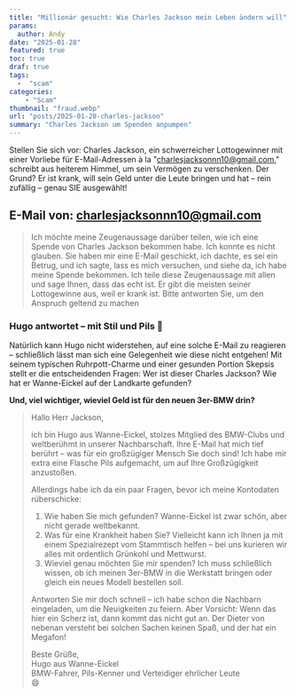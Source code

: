```yaml
--- 
title: "Millionär gesucht: Wie Charles Jackson mein Leben ändern will"
params:
  author: Andy
date: "2025-01-28"
featured: true
toc: true
draf: true
tags: 
  -  "scam"
categories:
    - "Scam"
thumbnail: "fraud.webp"
url: "posts/2025-01-28-charles-jackson"
summary: "Charles Jackson um Spenden anpumpen"
---
```


Stellen Sie sich vor: Charles Jackson, ein schwerreicher Lottogewinner mit einer Vorliebe für E-Mail-Adressen à la "charlesjacksonnn10@gmail.com," schreibt aus heiterem Himmel, um sein Vermögen zu verschenken. Der Grund? Er ist krank, will sein Geld unter die Leute bringen und hat – rein zufällig – genau SIE ausgewählt!

## E-Mail von: charlesjacksonnn10@gmail.com

> Ich möchte meine Zeugenaussage darüber teilen, wie ich eine Spende von Charles Jackson bekommen habe. Ich konnte es nicht glauben. Sie haben mir eine E-Mail geschickt, ich dachte, es sei ein Betrug, und ich sagte, lass es mich versuchen, und siehe da, ich habe meine Spende bekommen. Ich teile diese Zeugenaussage mit allen und sage Ihnen, dass das echt ist. Er gibt die meisten seiner Lottogewinne aus, weil er krank ist. Bitte antworten Sie, um den Anspruch geltend zu machen  


### Hugo antwortet – mit Stil und Pils 🍺  

Natürlich kann Hugo nicht widerstehen, auf eine solche E-Mail zu reagieren – schließlich lässt man sich eine Gelegenheit wie diese nicht entgehen! Mit seinem typischen Ruhrpott-Charme und einer gesunden Portion Skepsis stellt er die entscheidenden Fragen: Wer ist dieser Charles Jackson? Wie hat er Wanne-Eickel auf der Landkarte gefunden? 

**Und, viel wichtiger, wieviel Geld ist für den neuen 3er-BMW drin?**

> Hallo Herr Jackson,    
>   
> ich bin Hugo aus Wanne-Eickel, stolzes Mitglied des BMW-Clubs und weltberühmt in unserer Nachbarschaft. Ihre E-Mail hat mich tief berührt – was für ein großzügiger Mensch Sie doch sind! Ich habe mir extra eine Flasche Pils aufgemacht, um auf Ihre Großzügigkeit anzustoßen.    
>   
> Allerdings habe ich da ein paar Fragen, bevor ich meine Kontodaten rüberschicke:    
> 1. Wie haben Sie mich gefunden? Wanne-Eickel ist zwar schön, aber nicht gerade weltbekannt.    
> 2. Was für eine Krankheit haben Sie? Vielleicht kann ich Ihnen ja mit einem Spezialrezept vom Stammtisch helfen – bei uns kurieren wir alles mit ordentlich Grünkohl und Mettwurst.    
> 3. Wieviel genau möchten Sie mir spenden? Ich muss schließlich wissen, ob ich meinen 3er-BMW in die Werkstatt bringen oder gleich ein neues Modell bestellen soll.    
>   
> Antworten Sie mir doch schnell – ich habe schon die Nachbarn eingeladen, um die Neuigkeiten zu feiern. Aber Vorsicht: Wenn das hier ein Scherz ist, dann kommt das nicht gut an. Der Dieter von nebenan versteht bei solchen Sachen keinen Spaß, und der hat ein Megafon!    
>   
> Beste Grüße,    
> Hugo aus Wanne-Eickel  
> BMW-Fahrer, Pils-Kenner und Verteidiger ehrlicher Leute    
> 😄  
